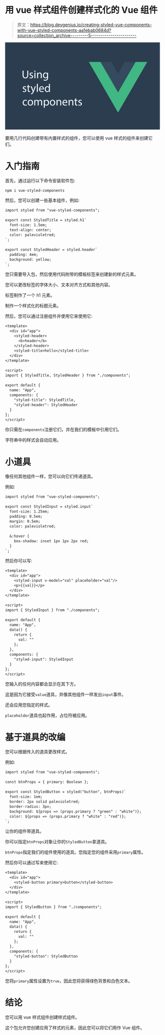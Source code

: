# 用 vue 样式组件创建样式化的 Vue 组件

> 原文：<https://blog.devgenius.io/creating-styled-vue-components-with-vue-styled-components-aa1ebab0684d?source=collection_archive---------5----------------------->

![](img/49d67e94158ccbbf60feffb1e1e4b9e8.png)

要用几行代码创建带有内置样式的组件，您可以使用 vue 样式的组件来创建它们。

# 入门指南

首先，通过运行以下命令安装软件包:

```
npm i vue-styled-components
```

然后，您可以创建一些基本组件，例如:

```
import styled from "vue-styled-components";

export const StyledTitle = styled.h1`
  font-size: 1.5em;
  text-align: center;
  color: palevioletred;
`;

export const StyledHeader = styled.header`
  padding: 4em;
  background: yellow;
`;
```

您只需要导入包，然后使用代码附带的模板标签来创建新的样式元素。

您可以更改标签的字体大小、文本对齐方式和其他内容。

标签制作了一个 h1 元素。

制作一个样式化的标题元素。

然后，您可以通过注册组件并使用它来使用它:

```
<template>
  <div id="app">
    <styled-header>
      <b>header</b>
    </styled-header>
    <styled-title>hello</styled-title>
  </div>
</template>

<script>
import { StyledTitle, StyledHeader } from "./components";

export default {
  name: "App",
  components: {
    "styled-title": StyledTitle,
    "styled-header": StyledHeader
  }
};
</script>
```

你只需在`components`注册它们，并在我们的模板中引用它们。

字符串中的样式会自动应用。

# 小道具

像任何其他组件一样，您可以向它们传递道具。

例如:

```
import styled from "vue-styled-components";

export const StyledInput = styled.input`
  font-size: 1.25em;
  padding: 0.5em;
  margin: 0.5em;
  color: palevioletred;

  &:hover {
    box-shadow: inset 1px 1px 2px red;
  }
`;
```

然后你可以写:

```
<template>
  <div id="app">
    <styled-input v-model="val" placeholder="val"/>
    <p>{{val}}</p>
  </div>
</template>

<script>
import { StyledInput } from "./components";

export default {
  name: "App",
  data() {
    return {
      val: ""
    };
  },
  components: {
    "styled-input": StyledInput
  }
};
</script>
```

您输入的任何内容都会显示在其下方。

这是因为它接受`value`道具，并像其他组件一样发出`input`事件。

还会应用您指定的样式。

`placeholder`道具也起作用，占位符被应用。

# 基于道具的改编

您可以根据传入的道具更改样式。

例如:

```
import styled from "vue-styled-components";

const btnProps = { primary: Boolean };

export const StyledButton = styled("button", btnProps)`
  font-size: 1em;
  border: 2px solid palevioletred;
  border-radius: 3px;
  background: ${props => (props.primary ? "green" : "white")};
  color: ${props => (props.primary ? "white" : "red")};
`;
```

让你的组件带道具。

你可以指定`btnProps`对象让你的`StyledButton`拿道具。

`btnProps`指定我们的组件使用的道具。您指定您的组件采用`primary`属性。

然后你可以通过写来使用它:

```
<template>
  <div id="app">
    <styled-button primary>button</styled-button>
  </div>
</template>

<script>
import { StyledButton } from "./components";

export default {
  name: "App",
  data() {
    return {
      val: ""
    };
  },
  components: {
    "styled-button": StyledButton
  }
};
</script>
```

您将`primary`属性设置为`true`，因此您将获得绿色背景和白色文本。

# 结论

您可以用 vue 样式组件创建样式组件。

这个包允许您创建应用了样式的元素，因此您可以将它们用作 Vue 组件。